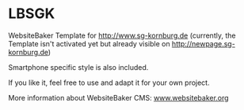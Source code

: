 # LBSGK
WebsiteBaker Template for http://www.sg-kornburg.de (currently, the Template isn't activated yet but already visible on http://newpage.sg-kornburg.de)

Smartphone specific style is also included.

If you like it, feel free to use and adapt it for your own project. 

More information about WebsiteBaker CMS: www.websitebaker.org
